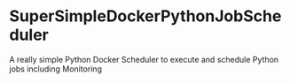 # SuperSimpleDockerPythonJobScheduler
A really simple Python Docker Scheduler to execute and schedule Python jobs including Monitoring
